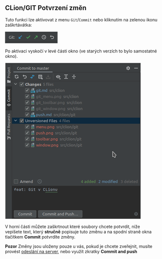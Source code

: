 ## CLion/GIT Potvrzení změn

Tuto funkci lze aktivovat z menu `Git`/`Commit` nebo kliknutím na zelenou ikonu zaškrtávátka:

![toolbar](toolbar.png)

Po aktivaci vyskočí v levé části okno (ve starých verzích to bylo samostatné okno).

![commit](commit.png)

V horní části můžete zaškrtnout které soubory chcete potvrdit, níže vepíšete text, který **stručně** popisuje tuto změnu 
a na spodní straně okna tlačítkem **Commit** potvrdíte změny.

**Pozor** Změny jsou uloženy pouze u vás, pokud je chcete zveřejnit, musíte provést [odeslání na server](push.md), nebo 
využít zkratky **Commit and push**